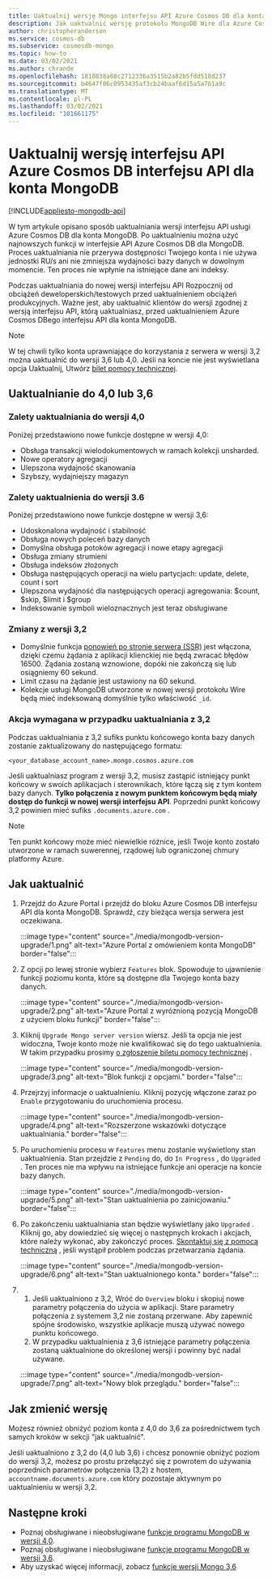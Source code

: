 ```yaml
---
title: Uaktualnij wersję Mongo interfejsu API Azure Cosmos DB dla konta MongoDB
description: Jak uaktualnić wersję protokołu MongoDB Wire dla Azure Cosmos DB istniejącego interfejsu API w celu zapewnienia bezproblemowego korzystania z usługi MongoDB
author: christopheranderson
ms.service: cosmos-db
ms.subservice: cosmosdb-mongo
ms.topic: how-to
ms.date: 03/02/2021
ms.author: chrande
ms.openlocfilehash: 1818838a68c2712336a3515b2a82b5fdd518d237
ms.sourcegitcommit: b4647f06c0953435af3cb24baaf6d15a5a761a9c
ms.translationtype: MT
ms.contentlocale: pl-PL
ms.lasthandoff: 03/02/2021
ms.locfileid: "101661175"
---
```

# <a name="upgrade-the-api-version-of-your-azure-cosmos-db-api-for-mongodb-account"></a>Uaktualnij wersję interfejsu API Azure Cosmos DB interfejsu API dla konta MongoDB
[!INCLUDE[appliesto-mongodb-api](includes/appliesto-mongodb-api.md)]

W tym artykule opisano sposób uaktualniania wersji interfejsu API usługi Azure Cosmos DB dla konta MongoDB. Po uaktualnieniu można użyć najnowszych funkcji w interfejsie API Azure Cosmos DB dla MongoDB. Proces uaktualniania nie przerywa dostępności Twojego konta i nie używa jednostki RU/s ani nie zmniejsza wydajności bazy danych w dowolnym momencie. Ten proces nie wpłynie na istniejące dane ani indeksy. 

Podczas uaktualniania do nowej wersji interfejsu API Rozpocznij od obciążeń deweloperskich/testowych przed uaktualnieniem obciążeń produkcyjnych. Ważne jest, aby uaktualnić klientów do wersji zgodnej z wersją interfejsu API, którą uaktualniasz, przed uaktualnieniem Azure Cosmos DBego interfejsu API dla konta MongoDB.

>[!Note]
> W tej chwili tylko konta uprawniające do korzystania z serwera w wersji 3,2 można uaktualnić do wersji 3,6 lub 4,0. Jeśli na koncie nie jest wyświetlana opcja Uaktualnij, Utwórz [bilet pomocy technicznej](https://portal.azure.com/?#blade/Microsoft_Azure_Support/HelpAndSupportBlade).

## <a name="upgrading-to-40-or-36"></a>Uaktualnianie do 4,0 lub 3,6

### <a name="benefits-of-upgrading-to-version-40"></a>Zalety uaktualniania do wersji 4,0

Poniżej przedstawiono nowe funkcje dostępne w wersji 4,0:
- Obsługa transakcji wielodokumentowych w ramach kolekcji unsharded.
- Nowe operatory agregacji
- Ulepszona wydajność skanowania
- Szybszy, wydajniejszy magazyn

### <a name="benefits-of-upgrading-to-version-36"></a>Zalety uaktualnienia do wersji 3.6

Poniżej przedstawiono nowe funkcje dostępne w wersji 3,6:
- Udoskonalona wydajność i stabilność
- Obsługa nowych poleceń bazy danych
- Domyślna obsługa potoków agregacji i nowe etapy agregacji
- Obsługa zmiany strumieni
- Obsługa indeksów złożonych
- Obsługa następujących operacji na wielu partycjach: update, delete, count i sort
- Ulepszona wydajność dla następujących operacji agregowania: $count, $skip, $limit i $group
- Indeksowanie symboli wieloznacznych jest teraz obsługiwane

### <a name="changes-from-version-32"></a>Zmiany z wersji 3,2

- Domyślnie funkcja [ponowień po stronie serwera (SSR)](prevent-rate-limiting-errors.md) jest włączona, dzięki czemu żądania z aplikacji klienckiej nie będą zwracać błędów 16500. Żądania zostaną wznowione, dopóki nie zakończą się lub osiągniemy 60 sekund.
- Limit czasu na żądanie jest ustawiony na 60 sekund.
- Kolekcje usługi MongoDB utworzone w nowej wersji protokołu Wire będą mieć indeksowaną domyślnie tylko właściwość `_id`.

### <a name="action-required-when-upgrading-from-32"></a>Akcja wymagana w przypadku uaktualniania z 3,2

Podczas uaktualniania z 3,2 sufiks punktu końcowego konta bazy danych zostanie zaktualizowany do następującego formatu:

```
<your_database_account_name>.mongo.cosmos.azure.com
```

Jeśli uaktualniasz program z wersji 3,2, musisz zastąpić istniejący punkt końcowy w swoich aplikacjach i sterownikach, które łączą się z tym kontem bazy danych. **Tylko połączenia z nowym punktem końcowym będą miały dostęp do funkcji w nowej wersji interfejsu API**. Poprzedni punkt końcowy 3,2 powinien mieć sufiks `.documents.azure.com` .

>[!Note]
> Ten punkt końcowy może mieć niewielkie różnice, jeśli Twoje konto zostało utworzone w ramach suwerennej, rządowej lub ograniczonej chmury platformy Azure.

## <a name="how-to-upgrade"></a>Jak uaktualnić

1. Przejdź do Azure Portal i przejdź do bloku Azure Cosmos DB interfejsu API dla konta MongoDB. Sprawdź, czy bieżąca wersja serwera jest oczekiwana.

    :::image type="content" source="./media/mongodb-version-upgrade/1.png" alt-text="Azure Portal z omówieniem konta MongoDB" border="false":::

2. Z opcji po lewej stronie wybierz `Features` blok. Spowoduje to ujawnienie funkcji poziomu konta, które są dostępne dla Twojego konta bazy danych.

    :::image type="content" source="./media/mongodb-version-upgrade/2.png" alt-text="Azure Portal z wyróżnioną pozycją MongoDB z użyciem bloku funkcji" border="false":::

3. Kliknij `Upgrade Mongo server version` wiersz. Jeśli ta opcja nie jest widoczna, Twoje konto może nie kwalifikować się do tego uaktualnienia. W takim przypadku prosimy [o zgłoszenie biletu pomocy technicznej](https://portal.azure.com/?#blade/Microsoft_Azure_Support/HelpAndSupportBlade) .

    :::image type="content" source="./media/mongodb-version-upgrade/3.png" alt-text="Blok funkcji z opcjami." border="false":::

4. Przejrzyj informacje o uaktualnieniu. Kliknij pozycję włączone zaraz po `Enable` przygotowaniu do uruchomienia procesu.

    :::image type="content" source="./media/mongodb-version-upgrade/4.png" alt-text="Rozszerzone wskazówki dotyczące uaktualniania." border="false":::

5. Po uruchomieniu procesu w `Features` menu zostanie wyświetlony stan uaktualnienia. Stan przejdzie z `Pending` do, do `In Progress` , do `Upgraded` . Ten proces nie ma wpływu na istniejące funkcje ani operacje na koncie bazy danych.

    :::image type="content" source="./media/mongodb-version-upgrade/5.png" alt-text="Stan uaktualnienia po zainicjowaniu." border="false":::

6. Po zakończeniu uaktualniania stan będzie wyświetlany jako `Upgraded` . Kliknij go, aby dowiedzieć się więcej o następnych krokach i akcjach, które należy wykonać, aby zakończyć proces. [Skontaktuj się z pomocą techniczną](https://azure.microsoft.com/en-us/support/create-ticket/) , jeśli wystąpił problem podczas przetwarzania żądania.

    :::image type="content" source="./media/mongodb-version-upgrade/6.png" alt-text="Stan uaktualnionego konta." border="false":::

7. 
    1. Jeśli uaktualniono z 3,2, Wróć do `Overview` bloku i skopiuj nowe parametry połączenia do użycia w aplikacji. Stare parametry połączenia z systemem 3,2 nie zostaną przerwane. Aby zapewnić spójne środowisko, wszystkie aplikacje muszą używać nowego punktu końcowego.
    2. W przypadku uaktualnienia z 3,6 istniejące parametry połączenia zostaną uaktualnione do określonej wersji i powinny być nadal używane.

    :::image type="content" source="./media/mongodb-version-upgrade/7.png" alt-text="Nowy blok przeglądu." border="false":::


## <a name="how-to-downgrade"></a>Jak zmienić wersję
Możesz również obniżyć poziom konta z 4,0 do 3,6 za pośrednictwem tych samych kroków w sekcji "jak uaktualnić". 

Jeśli uaktualniono z 3,2 do (4,0 lub 3,6) i chcesz ponownie obniżyć poziom do wersji 3,2, możesz po prostu przełączyć się z powrotem do używania poprzednich parametrów połączenia (3,2) z hostem, `accountname.documents.azure.com` który pozostaje aktywnym po uaktualnieniu w wersji 3,2.


## <a name="next-steps"></a>Następne kroki

- Poznaj obsługiwane i nieobsługiwane [funkcje programu MongoDB w wersji 4,0](mongodb-feature-support-40.md).
- Poznaj obsługiwane i nieobsługiwane [funkcje programu MongoDB w wersji 3,6](mongodb-feature-support-36.md).
- Aby uzyskać więcej informacji, zobacz [funkcje wersji Mongo 3,6](https://devblogs.microsoft.com/cosmosdb/azure-cosmos-dbs-api-for-mongodb-now-supports-server-version-3-6/)

